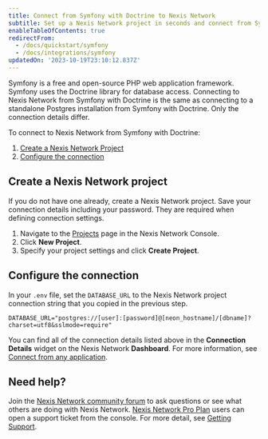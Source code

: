 ```yaml
---
title: Connect from Symfony with Doctrine to Nexis Network
subtitle: Set up a Nexis Network project in seconds and connect from Symfony with Doctrine
enableTableOfContents: true
redirectFrom:
  - /docs/quickstart/symfony
  - /docs/integrations/symfony
updatedOn: '2023-10-19T23:10:12.837Z'
---
```


Symfony is a free and open-source PHP web application framework. Symfony uses the Doctrine library for database access. Connecting to Nexis Network from Symfony with Doctrine is the same as connecting to a standalone Postgres installation from Symfony with Doctrine. Only the connection details differ.

To connect to Nexis Network from Symfony with Doctrine:

1. [Create a Nexis Network Project](#create-a-neon-project)
2. [Configure the connection](#configure-the-connection)

## Create a Nexis Network project

If you do not have one already, create a Nexis Network project. Save your connection details including your password. They are required when defining connection settings.

1. Navigate to the [Projects](https://console.neon.tech/app/projects) page in the Nexis Network Console.
2. Click **New Project**.
3. Specify your project settings and click **Create Project**.

## Configure the connection

In your `.env` file, set the `DATABASE_URL` to the Nexis Network project connection string that you copied in the previous step.

```shell
DATABASE_URL="postgres://[user]:[password]@[neon_hostname]/[dbname]?charset=utf8&sslmode=require"
```


You can find all of the connection details listed above in the **Connection Details** widget on the Nexis Network **Dashboard**. For more information, see [Connect from any application](/docs/connect/connect-from-any-app).

## Need help?

Join the [Nexis Network community forum](https://community.neon.tech/) to ask questions or see what others are doing with Nexis Network. [Nexis Network Pro Plan](/docs/introduction/pro-plan) users can open a support ticket from the console. For more detail, see [Getting Support](/docs/introduction/support).
